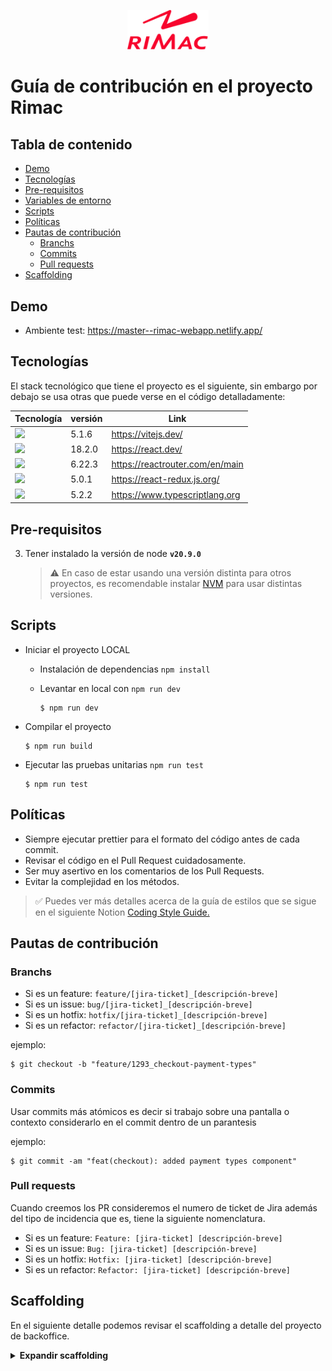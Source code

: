 <p align="center">
 <img src="./public/rimac.svg" width="130" />
</p>

# Guía de contribución en el proyecto Rimac

## Tabla de contenido

- [Demo](#demo)
- [Tecnologías](#tecnologías)
- [Pre-requisitos](#pre-requisitos)
- [Variables de entorno](#Variables-de-entorno)
- [Scripts](#scripts)
- [Políticas](#políticas)
- [Pautas de contribución](#pautas-de-contribución)
  - [Branchs](#branchs)
  - [Commits](#commits)
  - [Pull requests](#pull-requests)
- [Scaffolding](#scaffolding)

## Demo

- Ambiente test: https://master--rimac-webapp.netlify.app/

## Tecnologías

El stack tecnológico que tiene el proyecto es el siguiente, sin embargo por debajo se usa otras que puede verse en el código detalladamente:

<table>
<thead>
  <tr>
    <th>Tecnología</th>
    <th>versión</th>
    <th>Link</th>
  </tr>
</thead>
<tbody>
 <tr>
  <td>
  <img src="https://img.shields.io/badge/vite-%23646CFF.svg?style=for-the-badge&logo=vite&logoColor=white" />
  </td>
  <td>
   5.1.6
  </td>
  <td>
   <a href="https://vitejs.dev/">https://vitejs.dev/</a>
  </td>
 </tr>
 <tr>
  <td>
  <img src="https://img.shields.io/badge/react-%2320232a.svg?style=for-the-badge&logo=react&logoColor=%2361DAFB" />
  </td>
  <td>
   18.2.0
  </td>
  <td>
   <a href="https://react.dev/">https://react.dev/</a>
  </td>
 </tr>
  <tr>
  <td>
  <img src="https://img.shields.io/badge/React_Router-CA4245?style=for-the-badge&logo=react-router&logoColor=white"/>
  </td>
  <td>
   6.22.3
  </td>
    <td>
   <a href="https://reactrouter.com/en/main">https://reactrouter.com/en/main</a>
  </td>
 </tr>
  <tr>
  <td>
 <img src="https://img.shields.io/badge/redux-%23593d88.svg?style=for-the-badge&logo=redux&logoColor=white" />
  </td>
  <td>
  5.0.1
  </td>
    <td>
   <a href="https://react-redux.js.org/">https://react-redux.js.org/</a>
  </td>
 </tr>
 <tr>
  <td>
 <img src="https://img.shields.io/badge/typescript-%23007ACC.svg?style=for-the-badge&logo=typescript&logoColor=white" />
  </td>
  <td>
   5.2.2
  </td>
    <td>
   <a href="https://www.typescriptlang.org">https://www.typescriptlang.org</a>
  </td>
 </tr>
</tbody>
</table>

## Pre-requisitos

3. Tener instalado la versión de node **`v20.9.0`**
   > ⚠️ En caso de estar usando una versión distinta para otros proyectos, es recomendable instalar [NVM](https://github.com/coreybutler/nvm-windows) para usar distintas versiones.

## Scripts

- Iniciar el proyecto LOCAL

  - Instalación de dependencias `npm install`
  - Levantar en local con `npm run dev`

    ```console
    $ npm run dev
    ```

- Compilar el proyecto

  ```console
  $ npm run build
  ```

- Ejecutar las pruebas unitarias `npm run test`

  ```console
  $ npm run test
  ```

## Políticas

- Siempre ejecutar prettier para el formato del código antes de cada commit.
- Revisar el código en el Pull Request cuidadosamente.
- Ser muy asertivo en los comentarios de los Pull Requests.
- Evitar la complejidad en los métodos.

> ✅ Puedes ver más detalles acerca de la guía de estilos que se sigue en el siguiente Notion [Coding Style Guide.](#)

## Pautas de contribución

### Branchs

- Si es un feature: `feature/[jira-ticket]_[descripción-breve]`
- Si es un issue: `bug/[jira-ticket]_[descripción-breve]`
- Si es un hotfix: `hotfix/[jira-ticket]_[descripción-breve]`
- Si es un refactor: `refactor/[jira-ticket]_[descripción-breve]`

ejemplo:

```console
$ git checkout -b "feature/1293_checkout-payment-types"
```

### Commits

Usar commits más atómicos es decir si trabajo sobre una pantalla o contexto considerarlo en el commit dentro de un parantesis

ejemplo:

```console
$ git commit -am "feat(checkout): added payment types component"
```

### Pull requests

Cuando creemos los PR consideremos el numero de ticket de Jira además del tipo de incidencia que es, tiene la siguiente nomenclatura.

- Si es un feature: `Feature: [jira-ticket] [descripción-breve]`
- Si es un issue: `Bug: [jira-ticket] [descripción-breve]`
- Si es un hotfix: `Hotfix: [jira-ticket] [descripción-breve]`
- Si es un refactor: `Refactor: [jira-ticket] [descripción-breve]`

## Scaffolding

En el siguiente detalle podemos revisar el scaffolding a detalle del proyecto de backoffice.

<details>
<summary><b>Expandir scaffolding</b></summary>

```scaffolding
└── agamotto-distributors-webapp
    ├── node_modules/
    └── src/
        ├── assets/
        ├── components/
        ├── layouts/
        ├── core/
        │   ├── constants/
        │   ├── hooks/
        │   ├── store/
        │   ├── services/
        │   └── models/
        │       ├── enums/
        │       ├── interfaces/
        │       └── types/
        ├── screens/
        │   ├── login/
        │   ├── summary/
        │   ├── plans/
        │   │   ├── components/
        │   │   ├── index.ts
        │   │   ├── plans.scss
        │   │   └── plans.tsx
        │   ├── app.routes.tsx
        │   └── App.tsx
        ├── utis/
        ├── app.scss
        ├── App.tsx
        ├── index.scss
        └── index.tsx
```

</details>

